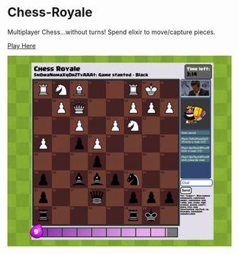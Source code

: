 # Chess-Royale

Multiplayer Chess...without turns! Spend elixir to move/capture pieces.

[Play Here](https://chess-royale-production.up.railway.app/)

![Chess Royale Gameplay](/CR.png?raw=true "Chess Royale Gameplay")
